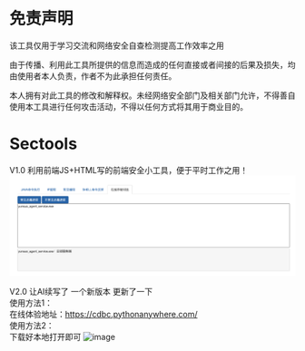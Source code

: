 
# 免责声明
该工具仅用于学习交流和网络安全自查检测提高工作效率之用<br>

由于传播、利用此工具所提供的信息而造成的任何直接或者间接的后果及损失，均由使用者本人负责，作者不为此承担任何责任。<br>

本人拥有对此工具的修改和解释权。未经网络安全部门及相关部门允许，不得善自使用本工具进行任何攻击活动，不得以任何方式将其用于商业目的。<br>

# Sectools
V1.0 利用前端JS+HTML写的前端安全小工具，便于平时工作之用！<br>
![](https://raw.githubusercontent.com/cpkkcb/Sectools/main/pic.png)

V2.0 让AI续写了 一个新版本 更新了一下 <br>
使用方法1：<br>
在线体验地址：https://cdbc.pythonanywhere.com/ <br>
使用方法2：<br>
下载好本地打开即可
![image](https://github.com/cpkkcb/Sectools/assets/31617622/a6b4516e-8491-4492-b6f2-e112c30b7cc6)


